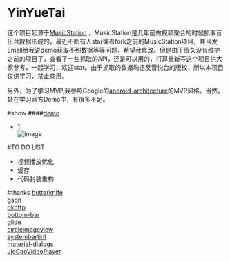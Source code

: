 # YinYueTai
这个项目起源于[MusicStation](https://github.com/babylikebird/MusicStation)
，MusicStation是几年前做视频聚合的时候抓取音乐台数据形成的，最近不断有人star或者fork之前的MusicStation项目，并且发Email给我说demo获取不到数据等等问题，希望我修改。但是由于很久没有维护之前的项目了，查看了一些抓取的API，还是可以用的，打算重新写这个项目供大家参考，一起学习，欢迎star。由于抓取的数据均违反音悦台的版权，所以本项目仅供学习，禁止商用。

另外，为了学习MVP,我参照Google的[android-architecture](https://github.com/googlesamples/android-architecture)的MVP风格。当然，处在学习官方Demo中，有很多不足。


#show
####[demo](http://beta.qq.com/m/0xe9)
- 1<br>
![image](https://github.com/babylikebird/YinYueTai/blob/master/show.gif)

#TO DO LIST
- 视频播放优化<br>
- 缓存
- 代码封装重构

#thanks
[butterknife](https://github.com/JakeWharton/butterknife)<br/>
[gson](https://github.com/google/gson)<br/>
[okhttp](https://github.com/square/okhttp)<br/>
[bottom-bar](https://github.com/roughike/BottomBar)<br/>
[glide](https://github.com/bumptech/glide)<br/>
[circleimageview](https://github.com/hdodenhof/CircleImageView)<br/>
[systembartint](https://github.com/jgilfelt/SystemBarTint)<br/>
[material-dialogs](https://github.com/afollestad/material-dialogs)<br/>
[JieCaoVideoPlayer](https://github.com/lipangit/JieCaoVideoPlayer)
